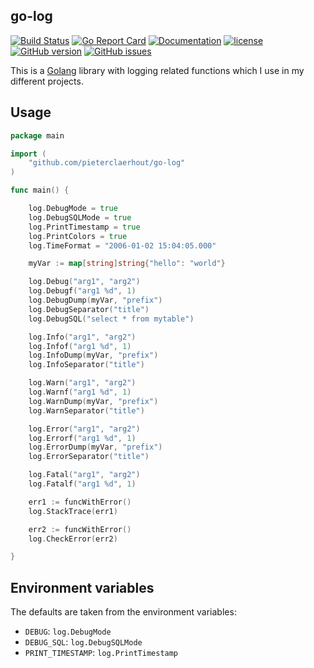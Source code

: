 ## go-log

[![Build Status](https://img.shields.io/github/workflow/status/pieterclaerhout/go-log/Go)](https://github.com/pieterclaerhout/go-log/actions?query=workflow%3AGo)
[![Go Report Card](https://goreportcard.com/badge/github.com/pieterclaerhout/go-log)](https://goreportcard.com/report/github.com/pieterclaerhout/go-log)
[![Documentation](https://godoc.org/github.com/pieterclaerhout/go-log?status.svg)](http://godoc.org/github.com/pieterclaerhout/go-log)
[![license](https://img.shields.io/badge/license-Apache%20v2-orange.svg)](https://github.com/pieterclaerhout/go-log/raw/master/LICENSE)
[![GitHub version](https://badge.fury.io/gh/pieterclaerhout%2Fgo-log.svg)](https://badge.fury.io/gh/pieterclaerhout%2Fgo-log)
[![GitHub issues](https://img.shields.io/github/issues/pieterclaerhout/go-log.svg)](https://github.com/pieterclaerhout/go-log/issues)

This is a [Golang](https://golang.org) library with logging related functions which I use in my different projects.

## Usage

```go
package main

import (
    "github.com/pieterclaerhout/go-log"
)

func main() {

    log.DebugMode = true
    log.DebugSQLMode = true
    log.PrintTimestamp = true
    log.PrintColors = true
    log.TimeFormat = "2006-01-02 15:04:05.000"

    myVar := map[string]string{"hello": "world"}

    log.Debug("arg1", "arg2")
    log.Debugf("arg1 %d", 1)
    log.DebugDump(myVar, "prefix")
    log.DebugSeparator("title")
    log.DebugSQL("select * from mytable")

    log.Info("arg1", "arg2")
    log.Infof("arg1 %d", 1)
    log.InfoDump(myVar, "prefix")
    log.InfoSeparator("title")

    log.Warn("arg1", "arg2")
    log.Warnf("arg1 %d", 1)
    log.WarnDump(myVar, "prefix")
    log.WarnSeparator("title")

    log.Error("arg1", "arg2")
    log.Errorf("arg1 %d", 1)
    log.ErrorDump(myVar, "prefix")
    log.ErrorSeparator("title")

    log.Fatal("arg1", "arg2")
    log.Fatalf("arg1 %d", 1)

    err1 := funcWithError()
    log.StackTrace(err1)

    err2 := funcWithError()
    log.CheckError(err2)

}
```

## Environment variables

The defaults are taken from the environment variables:

* `DEBUG`: `log.DebugMode`
* `DEBUG_SQL`: `log.DebugSQLMode`
* `PRINT_TIMESTAMP`: `log.PrintTimestamp`